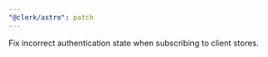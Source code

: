 ```yaml
---
"@clerk/astro": patch
---
```


Fix incorrect authentication state when subscribing to client stores.
